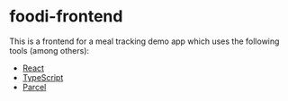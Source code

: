 # foodi-frontend

This is a frontend for a meal tracking demo app which uses the following tools (among others):

* [React](https://reactjs.org/)
* [TypeScript](https://www.typescriptlang.org/)
* [Parcel](https://github.com/parcel-bundler/parcel)
